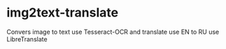 # img2text-translate
Convers image to text use Tesseract-OCR and translate use EN to RU use LibreTranslate
